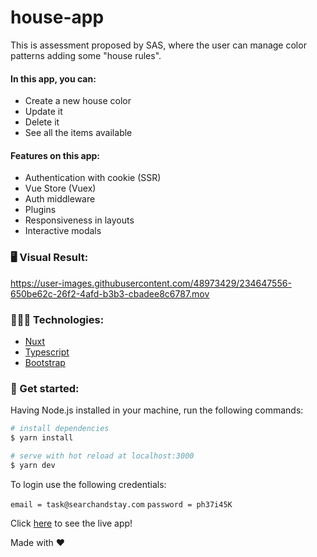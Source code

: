 # house-app

This is assessment proposed by SAS, where the user can manage color patterns adding some "house rules".

#### In this app, you can:

- Create a new house color
- Update it
- Delete it
- See all the items available

#### Features on this app:

- Authentication with cookie (SSR)
- Vue Store (Vuex)
- Auth middleware
- Plugins
- Responsiveness in layouts
- Interactive modals

### 🖥️ Visual Result:

https://user-images.githubusercontent.com/48973429/234647556-650be62c-26f2-4afd-b3b3-cbadee8c6787.mov

### 👨🏻‍💻 Technologies:

- [Nuxt](https://nuxtjs.org/)
- [Typescript](https://www.typescriptlang.org/)
- [Bootstrap](https://getbootstrap.com/)

### 🚀 Get started:

Having Node.js installed in your machine, run the following commands:

```bash
# install dependencies
$ yarn install

# serve with hot reload at localhost:3000
$ yarn dev
```

To login use the following credentials:

`email = task@searchandstay.com`
`password = ph37i45K`

Click [here](https://house-colors-kwiw.vercel.app/) to see the live app!

Made with ❤️
